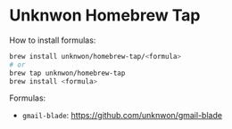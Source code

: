 # Unknwon Homebrew Tap

How to install formulas:

```zsh
brew install unknwon/homebrew-tap/<formula>
# or
brew tap unknwon/homebrew-tap
brew install <formula>
```

Formulas:
- `gmail-blade`: https://github.com/unknwon/gmail-blade
